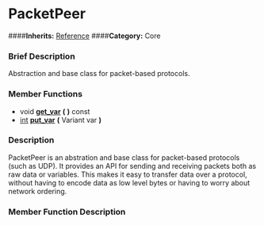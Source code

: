 #  PacketPeer  
####**Inherits:** [Reference](class_reference)
####**Category:** Core

###  Brief Description  
Abstraction and base class for packet-based protocols.

###  Member Functions 
  * void  **[get&#95;var](#get_var)**  **(** **)** const
  * [int](class_int)  **[put&#95;var](#put_var)**  **(** Variant var  **)**

###  Description  
PacketPeer is an abstration and base class for packet-based protocols (such as UDP). It provides an API for sending and receiving packets both as raw data or variables. This makes it easy to transfer data over a protocol, without having to encode data as low level bytes or having to worry about network ordering.

###  Member Function Description  
